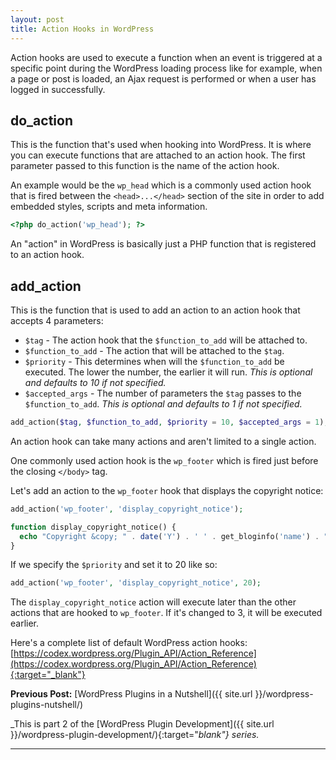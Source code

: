 ```yaml
---
layout: post
title: Action Hooks in WordPress
---
```


Action hooks are used to execute a function when an event is triggered at a specific point during the WordPress loading process like for example, when a page or post is loaded, an Ajax request is performed or when a user has logged in successfully.

## do_action

This is the function that's used when hooking into WordPress. It is where you can execute functions that are attached to an action hook. The first parameter passed to this function is the name of the action hook.

An example would be the `wp_head` which is a commonly used action hook that is fired between the `<head>...</head>` section of the site in order to add embedded styles, scripts and meta information.

```php
<?php do_action('wp_head'); ?>
```

An "action" in WordPress is basically just a PHP function that is registered to an action hook.

## add_action

This is the function that is used to add an action to an action hook that accepts 4 parameters:

+ `$tag` - The action hook that the `$function_to_add` will be attached to.
+ `$function_to_add` - The action that will be attached to the `$tag`.
+ `$priority` - This determines when will the `$function_to_add` be executed. The lower the number, the earlier it will run. _This is optional and defaults to 10 if not specified._
+ `$accepted_args` - The number of parameters the `$tag` passes to the `$function_to_add`. _This is optional and defaults to 1 if not specified._

```php
add_action($tag, $function_to_add, $priority = 10, $accepted_args = 1);
```

An action hook can take many actions and aren't limited to a single action.

One commonly used action hook is the `wp_footer` which is fired just before the closing `</body>` tag.

Let's add an action to the `wp_footer` hook that displays the copyright notice:

```php
add_action('wp_footer', 'display_copyright_notice');

function display_copyright_notice() {
  echo "Copyright &copy; " . date('Y') . ' ' . get_bloginfo('name') . ". All rights reserved.";
}
```

If we specify the `$priority` and set it to 20 like so:

```php
add_action('wp_footer', 'display_copyright_notice', 20);
```

The `display_copyright_notice` action will execute later than the other actions that are hooked to `wp_footer`. If it's changed to 3, it will be executed earlier.

Here's a complete list of default WordPress action hooks: [https://codex.wordpress.org/Plugin_API/Action_Reference](https://codex.wordpress.org/Plugin_API/Action_Reference){:target="_blank"}

**Previous Post:** [WordPress Plugins in a Nutshell]({{ site.url }}/wordpress-plugins-nutshell/)

_This is part 2 of the [WordPress Plugin Development]({{ site.url }}/wordpress-plugin-development/){:target="_blank"} series._

---
